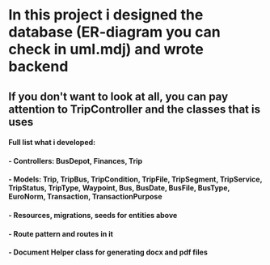 # In this project i designed the database (ER-diagram you can check in uml.mdj) and wrote backend

## If you don't want to look at all, you can pay attention to TripController and the classes that is uses

#### Full list what i developed:
#### - Controllers: BusDepot, Finances, Trip
#### - Models: Trip, TripBus, TripCondition, TripFile, TripSegment, TripService, TripStatus, TripType, Waypoint, Bus, BusDate, BusFile, BusType, EuroNorm, Transaction, TransactionPurpose
#### - Resources, migrations, seeds for entities above
#### - Route pattern and routes in it
#### - Document Helper class for generating docx and pdf files
